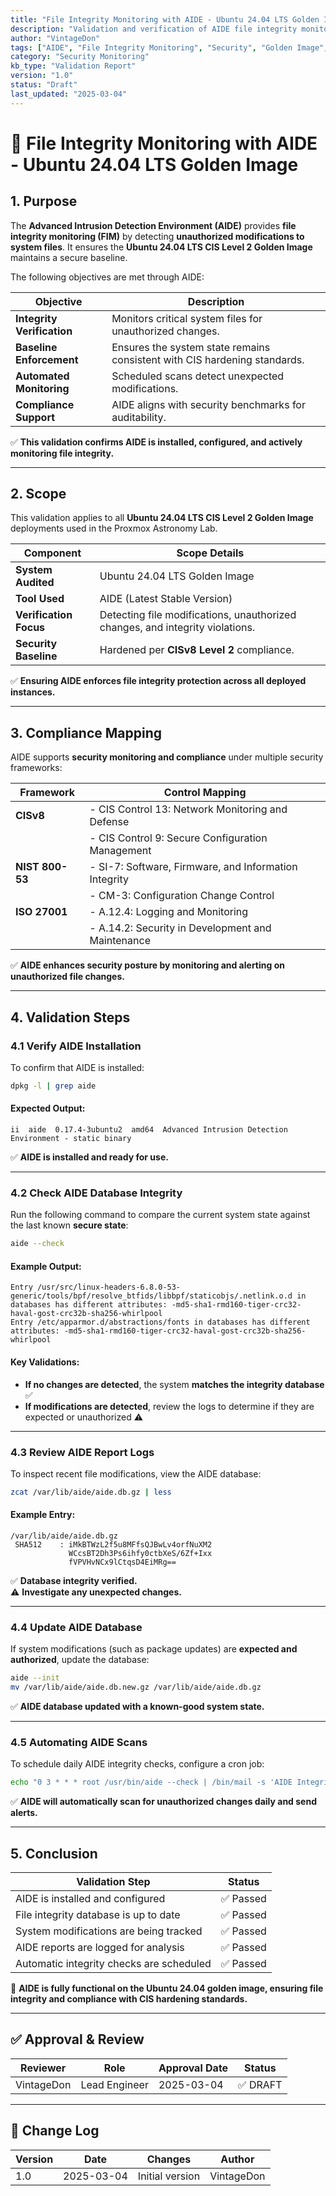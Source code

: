 ```yaml
---
title: "File Integrity Monitoring with AIDE - Ubuntu 24.04 LTS Golden Image"
description: "Validation and verification of AIDE file integrity monitoring (FIM) on the hardened Ubuntu 24.04 LTS golden image."
author: "VintageDon"
tags: ["AIDE", "File Integrity Monitoring", "Security", "Golden Image", "Intrusion Detection"]
category: "Security Monitoring"
kb_type: "Validation Report"
version: "1.0"
status: "Draft"
last_updated: "2025-03-04"
---
```


# **📜 File Integrity Monitoring with AIDE - Ubuntu 24.04 LTS Golden Image**  

## **1. Purpose**  

The **Advanced Intrusion Detection Environment (AIDE)** provides **file integrity monitoring (FIM)** by detecting **unauthorized modifications to system files**. It ensures the **Ubuntu 24.04 LTS CIS Level 2 Golden Image** maintains a secure baseline.  

The following objectives are met through AIDE:  

| **Objective** | **Description** |  
|--------------|----------------|  
| **Integrity Verification** | Monitors critical system files for unauthorized changes. |  
| **Baseline Enforcement** | Ensures the system state remains consistent with CIS hardening standards. |  
| **Automated Monitoring** | Scheduled scans detect unexpected modifications. |  
| **Compliance Support** | AIDE aligns with security benchmarks for auditability. |  

✅ **This validation confirms AIDE is installed, configured, and actively monitoring file integrity.**  

---

## **2. Scope**  

This validation applies to all **Ubuntu 24.04 LTS CIS Level 2 Golden Image** deployments used in the Proxmox Astronomy Lab.  

| **Component** | **Scope Details** |  
|--------------|------------------|  
| **System Audited** | Ubuntu 24.04 LTS Golden Image |  
| **Tool Used** | AIDE (Latest Stable Version) |  
| **Verification Focus** | Detecting file modifications, unauthorized changes, and integrity violations. |  
| **Security Baseline** | Hardened per **CISv8 Level 2** compliance. |  

✅ **Ensuring AIDE enforces file integrity protection across all deployed instances.**

---

## **3. Compliance Mapping**  

AIDE supports **security monitoring and compliance** under multiple security frameworks:  

| **Framework**  | **Control Mapping** |
|--------------|------------------|
| **CISv8**  | - CIS Control 13: Network Monitoring and Defense  |  
|            | - CIS Control 9: Secure Configuration Management  |  
| **NIST 800-53**  | - SI-7: Software, Firmware, and Information Integrity  |  
|                | - CM-3: Configuration Change Control  |  
| **ISO 27001**  | - A.12.4: Logging and Monitoring  |  
|                | - A.14.2: Security in Development and Maintenance  |  

✅ **AIDE enhances security posture by monitoring and alerting on unauthorized file changes.**  

---

## **4. Validation Steps**  

### **4.1 Verify AIDE Installation**  

To confirm that AIDE is installed:  

```bash
dpkg -l | grep aide
```

#### **Expected Output:**  

```plaintext
ii  aide  0.17.4-3ubuntu2  amd64  Advanced Intrusion Detection Environment - static binary
```

✅ **AIDE is installed and ready for use.**  

---

### **4.2 Check AIDE Database Integrity**  

Run the following command to compare the current system state against the last known **secure state**:  

```bash
aide --check
```

#### **Example Output:**  

```plaintext
Entry /usr/src/linux-headers-6.8.0-53-generic/tools/bpf/resolve_btfids/libbpf/staticobjs/.netlink.o.d in databases has different attributes: -md5-sha1-rmd160-tiger-crc32-haval-gost-crc32b-sha256-whirlpool
Entry /etc/apparmor.d/abstractions/fonts in databases has different attributes: -md5-sha1-rmd160-tiger-crc32-haval-gost-crc32b-sha256-whirlpool
```

#### **Key Validations:**  

- **If no changes are detected**, the system **matches the integrity database** ✅  
- **If modifications are detected**, review the logs to determine if they are expected or unauthorized ⚠️  

---

### **4.3 Review AIDE Report Logs**  

To inspect recent file modifications, view the AIDE database:  

```bash
zcat /var/lib/aide/aide.db.gz | less
```

#### **Example Entry:**  

```plaintext
/var/lib/aide/aide.db.gz
 SHA512    : iMkBTWzL2f5u8MFfsQJBwLv4orfNuXM2
             WCcsBT2Dh3Ps6ihfy0ctbXeS/6Zf+Ixx
             fVPVHvNCx9lCtqsD4EiMRg==
```

✅ **Database integrity verified.**  
⚠️ **Investigate any unexpected changes.**  

---

### **4.4 Update AIDE Database**  

If system modifications (such as package updates) are **expected and authorized**, update the database:  

```bash
aide --init
mv /var/lib/aide/aide.db.new.gz /var/lib/aide/aide.db.gz
```

✅ **AIDE database updated with a known-good system state.**  

---

### **4.5 Automating AIDE Scans**  

To schedule daily AIDE integrity checks, configure a cron job:  

```bash
echo "0 3 * * * root /usr/bin/aide --check | /bin/mail -s 'AIDE Integrity Check' admin@example.com" | tee /etc/cron.d/aide-check
```

✅ **AIDE will automatically scan for unauthorized changes daily and send alerts.**  

---

## **5. Conclusion**  

| **Validation Step** | **Status** |
|--------------------|------------|
| AIDE is installed and configured | ✅ Passed |
| File integrity database is up to date | ✅ Passed |
| System modifications are being tracked | ✅ Passed |
| AIDE reports are logged for analysis | ✅ Passed |
| Automatic integrity checks are scheduled | ✅ Passed |

🚀 **AIDE is fully functional on the Ubuntu 24.04 golden image, ensuring file integrity and compliance with CIS hardening standards.**  

---

## ✅ Approval & Review  

| **Reviewer** | **Role** | **Approval Date** | **Status** |
|-------------|---------|------------------|------------|
| VintageDon | Lead Engineer | 2025-03-04 | ✅ DRAFT |

---

## 📜 Change Log  

| **Version** | **Date** | **Changes** | **Author** |
|------------|---------|-------------|------------|
| 1.0 | 2025-03-04 | Initial version | VintageDon |

